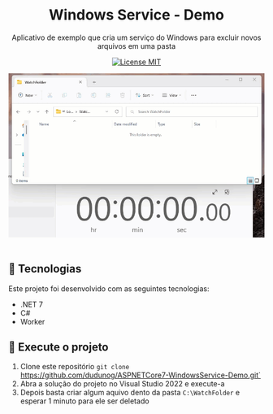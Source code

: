 ﻿<h1 align="center">
  Windows Service - Demo
</h1>

<p align="center">Aplicativo de exemplo que cria um serviço do Windows para excluir novos arquivos em uma pasta</p>

<p align="center">
  <a href="https://opensource.org/licenses/MIT">
    <img
      src="https://img.shields.io/badge/License-MIT-blue.svg"
      alt="License MIT"
    >
  </a>
</p>

<div align="center">
  <img
    src="assets/example.gif"
    alt="Imagem de exemplo"
    title="Imagem de exemplo"
  />
</div>

<br>

## 🔨 Tecnologias

Este projeto foi desenvolvido com as seguintes tecnologias:

- .NET 7
- C#
- Worker

## 🚀 Execute o projeto

1. Clone este repositório `git clone `https://github.com/dudunog/ASPNETCore7-WindowsService-Demo.git`
2. Abra a solução do projeto no Visual Studio 2022 e execute-a
3. Depois basta criar algum aquivo dento da pasta `C:\WatchFolder` e esperar 1 minuto para ele ser deletado
